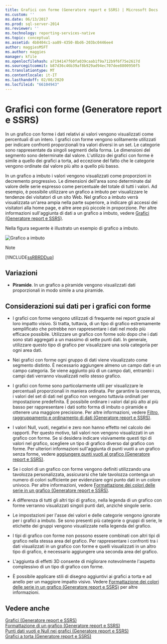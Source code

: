 ```yaml
---
title: Grafici con forme (Generatore report e SSRS) | Microsoft Docs
ms.custom: ''
ms.date: 06/13/2017
ms.prod: sql-server-2014
ms.reviewer: ''
ms.technology: reporting-services-native
ms.topic: conceptual
ms.assetid: 4b8404c1-aa89-4350-8bd6-203bc0446ee4
author: maggiesMSFT
ms.author: maggies
manager: kfile
ms.openlocfilehash: a7194147f60fa039caab1f9a712b9f6f75e2617d
ms.sourcegitcommit: b87d36c46b39af8b929ad94ec707dee8800950f5
ms.translationtype: MT
ms.contentlocale: it-IT
ms.lasthandoff: 02/08/2020
ms.locfileid: "66104943"
---
```

# <a name="shape-charts-report-builder-and-ssrs"></a>Grafici con forme (Generatore report e SSRS)
  In un grafico con forme i dati relativi ai valori vengono visualizzati come percentuali di un intero. I grafici con forme vengono solitamente utilizzati per indicare confronti proporzionali tra valori diversi in un set. Le categorie sono rappresentate da singoli segmenti della forma. Le dimensioni del segmento sono determinate dal valore. L'utilizzo dei grafici con forme è simile a quello dei grafici a torta, ad eccezione del fatto che le categorie vengono ordinate dal valore più alto a quello più basso.  
  
 In un grafico a imbuto i valori vengono visualizzati come proporzioni in decremento progressivo. Le dimensioni dell'area sono determinate dal valore delle serie espresso come percentuale del totale di tutti i valori. Ad esempio, è possibile utilizzare un grafico a imbuto per visualizzare le tendenze dei visitatori di un sito Web. Nel grafico a imbuto verrà visualizzata un'area ampia nella parte superiore, a indicare gli accessi dei visitatori alla home page, e altre aree più piccole in proporzione. Per altre informazioni sull'aggiunta di dati a un grafico a imbuto, vedere [Grafici &#40;Generatore report e SSRS&#41;](charts-report-builder-and-ssrs.md).  
  
 Nella figura seguente è illustrato un esempio di grafico a imbuto.  
  
 ![Grafico a imbuto](../media/rs-funnelchart.gif "Grafico a imbuto")  
  
> [!NOTE]  
>  [!INCLUDE[ssRBRDDup](../../includes/ssrbrddup-md.md)]  
  
## <a name="variations"></a>Variazioni  
  
-   **Piramide**. In un grafico a piramide vengono visualizzati dati proporzionali in modo simile a una piramide.  
  
## <a name="data-considerations-for-shape-charts"></a>Considerazioni sui dati per i grafici con forme  
  
-   I grafici con forme vengono utilizzati di frequente nei report grazie al loro impatto visivo. Si tratta, tuttavia, di un tipo di grafico estremamente semplificato che potrebbe non rappresentare i dati nel modo più efficace possibile. Utilizzare un grafico con forme solo dopo che i dati sono stati aggregati a un massimo di sette punti dati. In generale, utilizzare questo tipo di grafico per visualizzare una sola categoria per ogni area dati.  
  
-   Nei grafici con forme ogni gruppo di dati viene visualizzato come segmento distinto. È necessario aggiungere almeno un campo dati e un campo categoria. Se viene aggiunto più di un campo dati, entrambi i campi dati verranno visualizzati nello stesso grafico.  
  
-   I grafici con forme sono particolarmente utili per visualizzare le percentuali proporzionali in maniera ordinata. Per garantire la coerenza, i valori del set di dati nel grafico non vengono tuttavia ordinati per impostazione predefinita. È possibile ordinare i valori dal più alto al più basso per rappresentare i dati sotto forma di imbuto o piramide e ottenere una maggiore precisione. Per altre informazioni, vedere [Filtro, raggruppamento e ordinamento di dati &#40;Generatore report e SSRS&#41;](filter-group-and-sort-data-report-builder-and-ssrs.md).  
  
-   I valori Null, vuoti, negativi e zero non hanno effetto nel calcolo dei rapporti. Per questo motivo, tali valori non vengono visualizzati in un grafico con forme. Se si desidera indicare visivamente questi tipi di valori nel grafico, scegliere un tipo di grafico diverso dal grafico con forme. Per ulteriori informazioni sull'aggiunta di punti vuoti a un grafico senza forme, vedere [aggiungere punti vuoti al grafico &#40;Generatore report e SSRS&#41;](add-empty-points-to-a-chart-report-builder-and-ssrs.md).  
  
-   Se i colori di un grafico con forme vengono definiti utilizzando una tavolozza personalizzata, assicurarsi che tale tavolozza contenga un numero di colori sufficiente per evidenziare ogni punto dati in un colore univoco. Per altre informazioni, vedere [Formattazione dei colori delle serie in un grafico &#40;Generatore report e SSRS&#41;](formatting-series-colors-on-a-chart-report-builder-and-ssrs.md).  
  
-   A differenza di tutti gli altri tipi di grafico, nella legenda di un grafico con forme verranno visualizzati singoli punti dati, anziché singole serie.  
  
-   Le impostazioni per l'asse dei valori e delle categorie vengono ignorate per i grafici a imbuto. Se sono presenti più categorie o gruppi di serie, le etichette dei gruppi vengono visualizzate nella legenda del grafico.  
  
-   I tipi di grafico con forme non possono essere combinati con altri tipi di grafico nella stessa area del grafico. Per rappresentare i confronti tra i dati visualizzati in un grafico con forme e quelli visualizzati in un altro tipo di grafico, è necessario aggiungere una seconda area del grafico.  
  
-   L'aggiunta di effetti 3D consente di migliorare notevolmente l'aspetto complessivo di un tipo di grafico con forme.  
  
-   È possibile applicare stili di disegno aggiuntivi ai grafici a torta e ad anello per un maggiore impatto visivo. Vedere [Formattazione dei colori delle serie in un grafico &#40;Generatore report e SSRS&#41;](formatting-series-colors-on-a-chart-report-builder-and-ssrs.md) per altre informazioni.  
  
## <a name="see-also"></a>Vedere anche  
 [Grafici &#40;Generatore report e SSRS&#41;](charts-report-builder-and-ssrs.md)   
 [Formattazione di un grafico &#40;Generatore report e SSRS&#41;](formatting-a-chart-report-builder-and-ssrs.md)   
 [Punti dati vuoti e Null nei grafici &#40;Generatore report e SSRS&#41;](empty-and-null-data-points-in-charts-report-builder-and-ssrs.md)   
 [Grafici a torta &#40;Generatore report e SSRS&#41;](pie-charts-report-builder-and-ssrs.md)  
  
  
